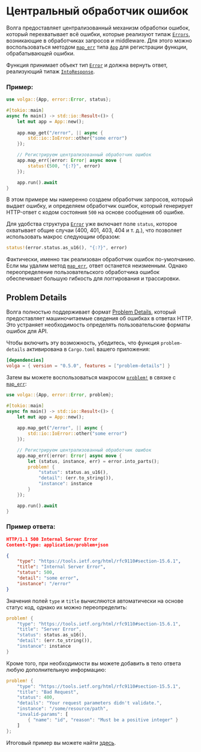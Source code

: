 # Центральный обработчик ошибок

Волга предоставляет централизованный механизм обработки ошибок, который перехватывает всё ошибки, которые реализуют типаж [`Errors`](https://doc.rust-lang.org/std/error/trait.Error.html), возникающие в обработчиках запросов и middleware. Для этого можно воспользоваться методом [`map_err`](https://docs.rs/volga/latest/volga/app/struct.App.html#method.map_err) типа [`App`](https://docs.rs/volga/latest/volga/app/struct.App.html) для регистрации функции, обрабатывающей ошибки.

Функция принимает объект тип [`Error`](https://docs.rs/volga/latest/volga/error/struct.Error.html) и должна вернуть ответ, реализующий типаж [`IntoResponse`](https://docs.rs/volga/latest/volga/http/response/into_response/trait.IntoResponse.html).

### Пример:
```rust
use volga::{App, error::Error, status};

#[tokio::main]
async fn main() -> std::io::Result<()> {
    let mut app = App::new();
    
    app.map_get("/error", || async {
        std::io::IoError::other("some error")
    });

    // Регистрируем централизованный обработчик ошибок
    app.map_err(|error: Error| async move {
        status!(500, "{:?}", error)
    });

    app.run().await
}
```
В этом примере мы намеренно создаем обработчик запросов, который выдает ошибку, и определяем обработчик ошибок, который генерирует HTTP-ответ с кодом состояния `500` на основе сообщения об ошибке.

Для удобства структура [`Error`](https://docs.rs/volga/latest/volga/error/struct.Error.html) уже включает поле `status`, которое охватывает общие случаи (400, 401, 403, 404 и т. д.), что позволяет использовать макрос следующим образом:
```rust
status!(error.status.as_u16(), "{:?}", error)
```
Фактически, именно так реализован обработчик ошибок по-умолчанию. Если мы удалим метод [`map_err`](https://docs.rs/volga/latest/volga/app/struct.App.html#method.map_err), ответ останется неизменным. Однако переопределение пользовательского обработчика ошибок обеспечивает большую гибкость для логгирования и трассировки.

## Problem Details

Волга полностью поддерживает формат [Problem Details](https://www.rfc-editor.org/rfc/rfc9457), который предоставляет машиночитаемые сведения об ошибках в ответах HTTP. Это устраняет необходимость определять пользовательские форматы ошибок для API.

Чтобы включить эту возможность, убедитесь, что функция `problem-details` активирована в `Cargo.toml` вашего приложения:
```toml
[dependencies]
volga = { version = "0.5.0", features = ["problem-details"] }
```
Затем вы можете воспользоваться макросом [`problem!`](https://docs.rs/volga/latest/volga/macro.problem.html) в связке с [`map_err`](https://docs.rs/volga/latest/volga/app/struct.App.html#method.map_err):
```rust
use volga::{App, error::Error, problem};

#[tokio::main]
async fn main() -> std::io::Result<()> {
    let mut app = App::new();
    
    app.map_get("/error", || async {
        std::io::IoError::other("some error")
    });

    // Регистрируем централизованный обработчик ошибок
    app.map_err(|error: Error| async move {
        let (status, instance, err) = error.into_parts();
        problem! {
            "status": status.as_u16(),
            "detail": (err.to_string()),
            "instance": instance
        }
    });

    app.run().await
}
```
### Пример ответа:
```json
HTTP/1.1 500 Internal Server Error
Content-Type: application/problem+json

{
    "type": "https://tools.ietf.org/html/rfc9110#section-15.6.1",
    "title": "Internal Server Error",
    "status": 500,
    "detail": "some error",
    "instance": "/error"
}
```
Значения полей `type` и `title` вычисляются автоматически на основе статус код, однако их можно переопределить:
```rust
problem! {
    "type": "https://tools.ietf.org/html/rfc9110#section-15.6.1",
    "title": "Server Error",
    "status": status.as_u16(),
    "detail": (err.to_string()),
    "instance": instance
}
```
Кроме того, при необходимости вы можете добавить в тело ответа любую дополнительную информацию:
```rust
problem! {
    "type": "https://tools.ietf.org/html/rfc9110#section-15.5.1",
    "title": "Bad Request",
    "status": 400,
    "details": "Your request parameters didn't validate.",
    "instance": "/some/resource/path",
    "invalid-params": [
        { "name": "id", "reason": "Must be a positive integer" }
    ]
};
```

Итоговый пример вы можете найти [здесь](https://github.com/RomanEmreis/volga/blob/main/examples/global_error_handler.rs).